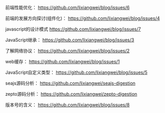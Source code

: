 前端性能优化：
https://github.com/lixiangwei/blog/issues/6

前端的发展方向探讨(组件化)：
https://github.com/lixiangwei/blog/issues/4

javascript的设计模式
https://github.com/lixiangwei/blog/issues/7

JavaScript继承：
https://github.com/lixiangwei/blog/issues/3

了解网络协议：
https://github.com/lixiangwei/blog/issues/2

web缓存：
https://github.com/lixiangwei/blog/issues/1

JavaScript自定义类型：
https://github.com/lixiangwei/blog/issues/5

seajs源码分析：
https://github.com/lixiangwei/seajs-digestion  
    
zepto源码分析：
https://github.com/lixiangwei/zepto-digestion

版本号的含义：
https://github.com/lixiangwei/blog/issues/8
